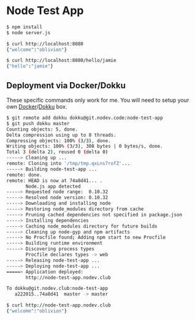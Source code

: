# Node Test App

```bash
$ npm install
$ node server.js

$ curl http://localhost:8080
{"welcome":"oblivion"}

$ curl http://localhost:8080/hello/jamie
{"hello":"jamie"}
```

## Deployment via Docker/Dokku
These specific commands only work for me.  You will need to setup your own
[Docker][docker]/[Dokku][dokku] box.

```bash
$ git remote add dokku dokku@git.nodev.code:node-test-app
$ git push dokku master
Counting objects: 5, done.
Delta compression using up to 8 threads.
Compressing objects: 100% (3/3), done.
Writing objects: 100% (3/3), 308 bytes | 0 bytes/s, done.
Total 3 (delta 2), reused 0 (delta 0)
-----> Cleaning up ...
remote: Cloning into '/tmp/tmp.qxLns7rofZ'...
-----> Building node-test-app ...
remote: done.
remote: HEAD is now at 74a8d41... .
       Node.js app detected
-----> Requested node range:  0.10.32
-----> Resolved node version: 0.10.32
-----> Downloading and installing node
-----> Restoring node_modules directory from cache
-----> Pruning cached dependencies not specified in package.json
-----> Installing dependencies
-----> Caching node_modules directory for future builds
-----> Cleaning up node-gyp and npm artifacts
-----> No Procfile found; Adding npm start to new Procfile
-----> Building runtime environment
-----> Discovering process types
       Procfile declares types -> web
-----> Releasing node-test-app ...
-----> Deploying node-test-app ...
=====> Application deployed:
       http://node-test-app.nodev.club

To dokku@git.nodev.club:node-test-app
   a222015..74a8d41  master -> master

$ curl http://node-test-app.nodev.club
{"welcome":"oblivion"}
```




[docker]: http://docs.docker.com
[dokku]: http://progrium.viewdocs.io/dokku/index
